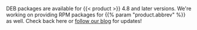 DEB packages are available for {{< product >}} 4.8 and later versions.
We're working on providing RPM packages for {{% param "product.abbrev" %}} as well. Check back here or [follow our blog](https://axoflow.com/blog/) for updates!